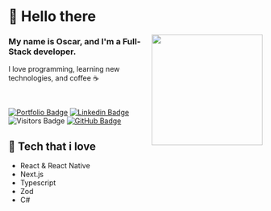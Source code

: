 <h1> 👋 Hello there </h1>

<img src="https://i.imgur.com/OOpRj.gif" align="right" width="220" />

### My name is Oscar, and I'm a Full-Stack developer.

I love programming, learning new technologies, and coffee ☕️

<br>

[![Portfolio Badge](https://img.shields.io/badge/-Portfolio-ea3d61?style=for-the-badge&logo=Svelte&logoColor=black&link=https://landmark.sh/)](https://landmark.sh/)
[![Linkedin Badge](https://img.shields.io/badge/-LinkedIn-ea3d61?style=for-the-badge&logo=Linkedin&logoColor=black&link=https://www.linkedin.com/in/oscar-landmark-529673a1/)](https://www.linkedin.com/in/oscar-landmark-529673a1/)
![Visitors Badge](https://komarev.com/ghpvc/?username=oscarklm&label=Visitors&style=for-the-badge&color=ea3d61)
[![GitHub Badge](https://img.shields.io/github/followers/oscarklm?label=follow&style=for-the-badge&color=ea3d61)](https://github.com/oscarklm)


## 💙 Tech that i love 

- React & React Native
- Next.js
- Typescript
- Zod
- C#
